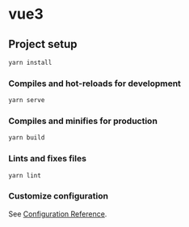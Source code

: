 # vue3

## Project setup

```cmd
yarn install
```

### Compiles and hot-reloads for development

```cmd
yarn serve
```

### Compiles and minifies for production

```cmd
yarn build
```

### Lints and fixes files

```cmd
yarn lint
```

### Customize configuration

See [Configuration Reference](https://cli.vuejs.org/config/).
